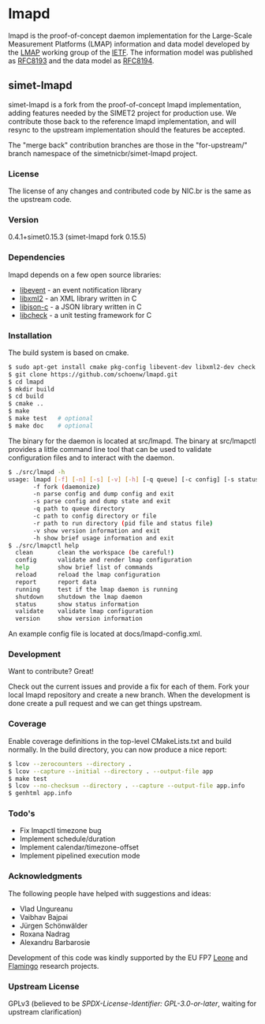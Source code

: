 # lmapd

lmapd is the proof-of-concept daemon implementation for the Large-Scale Measurement Platforms (LMAP) information and data model developed by the [LMAP] working group of the [IETF]. The information model was published as [RFC8193] and the data model as [RFC8194].

## simet-lmapd

simet-lmapd is a fork from the proof-of-concept lmapd implementation, adding features needed by the SIMET2 project for production use.  We contribute those back to the reference lmapd implementation, and will resync to the upstream implementation should the features be accepted.

The "merge back" contribution branches are those in the "for-upstream/" branch namespace of the simetnicbr/simet-lmapd project.

### License

The license of any changes and contributed code by NIC.br is the same as the upstream code.

### Version
0.4.1+simet0.15.3  (simet-lmapd fork 0.15.5)

### Dependencies

lmapd depends on a few open source libraries:

* [libevent] - an event notification library
* [libxml2] - an XML library written in C
* [libjson-c] - a JSON library written in C
* [libcheck] - a unit testing framework for C

### Installation

The build system is based on cmake.

```sh
$ sudo apt-get install cmake pkg-config libevent-dev libxml2-dev check
$ git clone https://github.com/schoenw/lmapd.git
$ cd lmapd
$ mkdir build
$ cd build
$ cmake ..
$ make
$ make test   # optional
$ make doc    # optional
```
The binary for the daemon is located at src/lmapd. The binary at src/lmapctl provides a little command line tool that can be used to validate configuration files and to interact with the daemon.

```sh
$ ./src/lmapd -h
usage: lmapd [-f] [-n] [-s] [-v] [-h] [-q queue] [-c config] [-s status]
       -f fork (daemonize)
       -n parse config and dump config and exit
       -s parse config and dump state and exit
       -q path to queue directory
       -c path to config directory or file
       -r path to run directory (pid file and status file)
       -v show version information and exit
       -h show brief usage information and exit
$ ./src/lmapctl help
  clean       clean the workspace (be careful!)
  config      validate and render lmap configuration
  help        show brief list of commands
  reload      reload the lmap configuration
  report      report data
  running     test if the lmap daemon is running
  shutdown    shutdown the lmap daemon
  status      show status information
  validate    validate lmap configuration
  version     show version information
```

An example config file is located at docs/lmapd-config.xml.

### Development
Want to contribute? Great!

Check out the current issues and provide a fix for each of them. Fork your local lmapd repository and create a new branch. When the development is done create a pull request and we can get things upstream.

### Coverage

Enable coverage definitions in the top-level CMakeLists.txt and build
normally. In the build directory, you can now produce a nice report:

```sh
$ lcov --zerocounters --directory .
$ lcov --capture --initial --directory . --output-file app
$ make test
$ lcov --no-checksum --directory . --capture --output-file app.info
$ genhtml app.info
```

### Todo's

 - Fix lmapctl timezone bug
 - Implement schedule/duration
 - Implement calendar/timezone-offset
 - Implement pipelined execution mode


### Acknowledgments

The following people have helped with suggestions and ideas:

- Vlad Ungureanu
- Vaibhav Bajpai
- Jürgen Schönwälder
- Roxana Nadrag
- Alexandru Barbarosie

Development of this code was kindly supported by the EU FP7 [Leone] and
[Flamingo] research projects.

### Upstream License

GPLv3
(believed to be *SPDX-License-Identifier: GPL-3.0-or-later*, waiting for upstream clarification)

[libevent]:http://libevent.org/
[libxml2]:http://www.xmlsoft.org/
[libjson-c]:https://github.com/json-c/json-c
[libcheck]:https://libcheck.github.io/check/
[LMAP]:https://tools.ietf.org/wg/lmap/
[IETF]:http://www.ietf.org/
[Leone]:http://www.leone-project.eu/
[Flamingo]:http://www.fp7-flamingo.eu/
[RFC8193]:https://doi.org/10.17487/RFC8193
[RFC8194]:https://doi.org/10.17487/RFC8194
